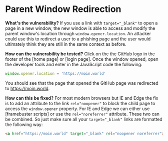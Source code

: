 # Parent Window Redirection

__What's the vulnerability?__
If you use a link with `target="_blank"` to open a page in a new window, the new window is able to access and modify the parent window's location through `window.opener.location`. An attacker could use this to redirect a user to a phishing page and the user would ultimately think they are still in the same context as before.

__How can the vulnerability be tested?__
Click on the the GitHub logo in the footer of the [home page] or [login page]. Once the window opened, open the developer tools and enter in the JavaScript code the following:

```js
window.opener.location = 'https://moin.world'
```

You should see that the page that opened the GitHub page was redirected to https://moin.world. 

__How can this be fixed?__
For most modern browsers but IE and Edge the fix is to add an attribute to the link `rel="noopener"` to block the child page to access the `window.opener` property. For IE and Edge we can either use [framebuster scripts] or use the `rel="noreferrer"` attribute. These two can be combined. So just make sure all your `target="_blank"` links are formatted the following way:

```html
<a href="https://moin.world" target="_blank" rel="noopener noreferrer">Check out my blog</a>
```